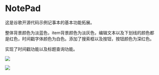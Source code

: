 # NotePad
这是谷歌开源代码示例记事本的基本功能拓展。

整体背景颜色为淡蓝色，item背景颜色为淡灰色，编辑文本以及下划线的颜色都是红色，时间戳字体颜色为白色。添加了搜索框以及按钮，按钮颜色为深红色。

实现了时间戳功能以及标题查询功能。



![](http://wx4.sinaimg.cn/mw690/0060lm7Tly1frthuql8wlj30u01hc0tq.jpg)

![](http://wx2.sinaimg.cn/mw690/0060lm7Tly1frthwtxmj0j30u01hcjs2.jpg)